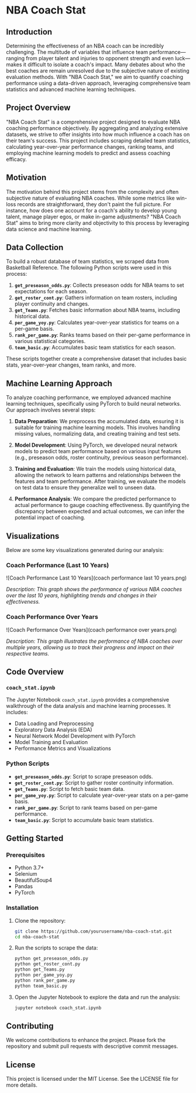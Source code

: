 # NBA Coach Stat

## Introduction

Determining the effectiveness of an NBA coach can be incredibly challenging. The multitude of variables that influence team performance—ranging from player talent and injuries to opponent strength and even luck—makes it difficult to isolate a coach's impact. Many debates about who the best coaches are remain unresolved due to the subjective nature of existing evaluation methods. With "NBA Coach Stat," we aim to quantify coaching performance using a data-driven approach, leveraging comprehensive team statistics and advanced machine learning techniques.

## Project Overview

"NBA Coach Stat" is a comprehensive project designed to evaluate NBA coaching performance objectively. By aggregating and analyzing extensive datasets, we strive to offer insights into how much influence a coach has on their team's success. This project includes scraping detailed team statistics, calculating year-over-year performance changes, ranking teams, and employing machine learning models to predict and assess coaching efficacy.

## Motivation

The motivation behind this project stems from the complexity and often subjective nature of evaluating NBA coaches. While some metrics like win-loss records are straightforward, they don't paint the full picture. For instance, how does one account for a coach's ability to develop young talent, manage player egos, or make in-game adjustments? "NBA Coach Stat" aims to bring more clarity and objectivity to this process by leveraging data science and machine learning.

## Data Collection

To build a robust database of team statistics, we scraped data from Basketball Reference. The following Python scripts were used in this process:

1. **`get_preseason_odds.py`**: Collects preseason odds for NBA teams to set expectations for each season.
2. **`get_roster_cont.py`**: Gathers information on team rosters, including player continuity and changes.
3. **`get_Teams.py`**: Fetches basic information about NBA teams, including historical data.
4. **`per_game_yoy.py`**: Calculates year-over-year statistics for teams on a per-game basis.
5. **`rank_per_game.py`**: Ranks teams based on their per-game performance in various statistical categories.
6. **`team_basic.py`**: Accumulates basic team statistics for each season.

These scripts together create a comprehensive dataset that includes basic stats, year-over-year changes, team ranks, and more.

## Machine Learning Approach

To analyze coaching performance, we employed advanced machine learning techniques, specifically using PyTorch to build neural networks. Our approach involves several steps:

1. **Data Preparation**: We preprocess the accumulated data, ensuring it is suitable for training machine learning models. This involves handling missing values, normalizing data, and creating training and test sets.

2. **Model Development**: Using PyTorch, we developed neural network models to predict team performance based on various input features (e.g., preseason odds, roster continuity, previous season performance).

3. **Training and Evaluation**: We train the models using historical data, allowing the network to learn patterns and relationships between the features and team performance. After training, we evaluate the models on test data to ensure they generalize well to unseen data.

4. **Performance Analysis**: We compare the predicted performance to actual performance to gauge coaching effectiveness. By quantifying the discrepancy between expected and actual outcomes, we can infer the potential impact of coaching.

## Visualizations

Below are some key visualizations generated during our analysis:

### Coach Performance (Last 10 Years)

![Coach Performance Last 10 Years](coach performance last 10 years.png)

_Description: This graph shows the performance of various NBA coaches over the last 10 years, highlighting trends and changes in their effectiveness._

### Coach Performance Over Years

![Coach Performance Over Years](coach performance over years.png)

_Description: This graph illustrates the performance of NBA coaches over multiple years, allowing us to track their progress and impact on their respective teams._

## Code Overview

### `coach_stat.ipynb`

The Jupyter Notebook `coach_stat.ipynb` provides a comprehensive walkthrough of the data analysis and machine learning processes. It includes:

- Data Loading and Preprocessing
- Exploratory Data Analysis (EDA)
- Neural Network Model Development with PyTorch
- Model Training and Evaluation
- Performance Metrics and Visualizations

### Python Scripts

- **`get_preseason_odds.py`**: Script to scrape preseason odds.
- **`get_roster_cont.py`**: Script to gather roster continuity information.
- **`get_Teams.py`**: Script to fetch basic team data.
- **`per_game_yoy.py`**: Script to calculate year-over-year stats on a per-game basis.
- **`rank_per_game.py`**: Script to rank teams based on per-game performance.
- **`team_basic.py`**: Script to accumulate basic team statistics.

## Getting Started

### Prerequisites

- Python 3.7+
- Selenium
- BeautifulSoup4
- Pandas
- PyTorch

### Installation

1. Clone the repository:
    ```bash
    git clone https://github.com/yourusername/nba-coach-stat.git
    cd nba-coach-stat
    ```

2. Run the scripts to scrape the data:
    ```bash
    python get_preseason_odds.py
    python get_roster_cont.py
    python get_Teams.py
    python per_game_yoy.py
    python rank_per_game.py
    python team_basic.py
    ```

3. Open the Jupyter Notebook to explore the data and run the analysis:
    ```bash
    jupyter notebook coach_stat.ipynb
    ```

## Contributing

We welcome contributions to enhance the project. Please fork the repository and submit pull requests with descriptive commit messages.

## License

This project is licensed under the MIT License. See the LICENSE file for more details.
